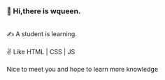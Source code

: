 ### 👋 Hi,there is wqueen.
<br>
 ✍ A student is learning. <br>
 <br>
 ✌ Like HTML | CSS | JS <br>
 <br>
 Nice to meet you and hope to learn more knowledge <br>
 




